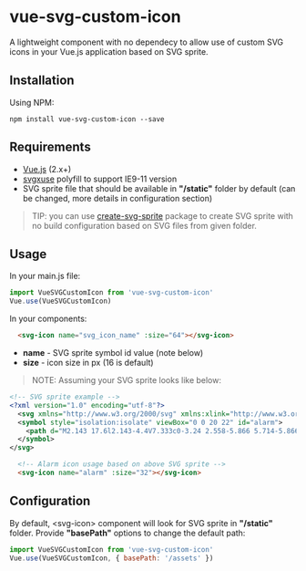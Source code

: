 # vue-svg-custom-icon
A lightweight component with no dependecy to allow use of custom SVG icons in your Vue.js application based on SVG sprite.

## Installation
Using NPM:
```
npm install vue-svg-custom-icon --save
```

## Requirements
 - [Vue.js](https://github.com/vuejs/vue) (2.x+)
 - [svgxuse](https://github.com/Keyamoon/svgxuse) polyfill to support IE9-11 version
 - SVG sprite file that should be available in **"/static"** folder by default (can be changed, more details in configuration section)

 > TIP: you can use [create-svg-sprite](https://github.com/achwilko/create-svg-sprite) package to create SVG sprite with no build configuration based on SVG files from given folder.


## Usage
In your main.js file:
```js
import VueSVGCustomIcon from 'vue-svg-custom-icon'
Vue.use(VueSVGCustomIcon)
```

In your components:
```html
  <svg-icon name="svg_icon_name" :size="64"></svg-icon>
```
- **name** - SVG sprite symbol id value (note below)
- **size** - icon size in px (16 is default)


> NOTE: Assuming your SVG sprite looks like below:
```xml
<!-- SVG sprite example -->
<?xml version="1.0" encoding="utf-8"?>
  <svg xmlns="http://www.w3.org/2000/svg" xmlns:xlink="http://www.w3.org/1999/xlink">
  <symbol style="isolation:isolate" viewBox="0 0 20 22" id="alarm">
    <path d="M2.143 17.6l2.143-4.4V7.333c0-3.24 2.558-5.866 5.714-5.866 3.156 0 5.714 2.626 5.714 5.866V13.2l2.143 4.4H2.143zM10 20.533c-.932 0-1.716-.613-2.011-1.466h4.022c-.295.853-1.079 1.466-2.011 1.466zm7.143-7.333V7.333C17.143 3.283 13.944 0 10 0S2.857 3.284 2.857 7.333V13.2L0 19.067h6.5C6.832 20.74 8.273 22 10 22s3.169-1.26 3.5-2.933H20L17.143 13.2z" fill-rule="evenodd"/>
  </symbol>
</svg>
```
```html
  <!-- Alarm icon usage based on above SVG sprite -->
  <svg-icon name="alarm" :size="32"></svg-icon>
```


## Configuration
By default, &lt;svg-icon> component will look for SVG sprite in **"/static"** folder. Provide **"basePath"** options to change the default path:
```js
import VueSVGCustomIcon from 'vue-svg-custom-icon'
Vue.use(VueSVGCustomIcon, { basePath: '/assets' })
```
